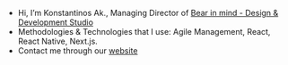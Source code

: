 - Hi, I’m Konstantinos Ak., Managing Director of [Bear in mind - Design & Development Studio](https://bearinmind.gr)
- Methodologies & Technologies that I use: Agile Management, React, React Native, Next.js. 
- Contact me through our [website](https://bearinmind.gr/contact)

<!---
haggardon/haggardon is a ✨ special ✨ repository because its `README.md` (this file) appears on your GitHub profile.
You can click the Preview link to take a look at your changes.
--->
